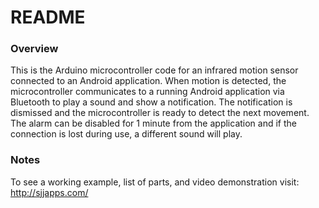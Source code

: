 # README #

### Overview ###

This is the Arduino microcontroller code for an infrared motion sensor connected to an Android application.
When motion is detected, the microcontroller communicates to a running Android application via Bluetooth
to play a sound and show a notification. The notification is dismissed and the microcontroller
is ready to detect the next movement. The alarm can be disabled for 1 minute from the application
and if the connection is lost during use, a different sound will play.

### Notes ###

To see a working example, list of parts, and video demonstration visit: http://sjjapps.com/
